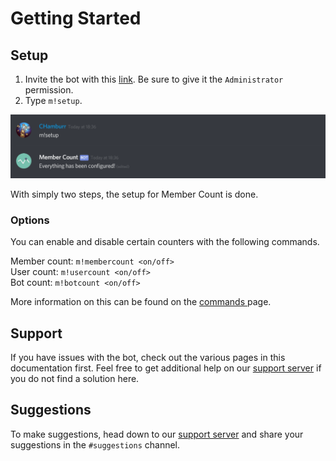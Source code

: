 # Getting Started

## Setup

1. Invite the bot with this [link](https://discordapp.com/api/oauth2/authorize?client_id=432533456807919639&permissions=8&scope=bot). Be sure to give it the `Administrator` permission.
2. Type `m!setup`.

![](.gitbook/assets/image.png)

With simply two steps, the setup for Member Count is done.

### Options

You can enable and disable certain counters with the following commands.

Member count: `m!membercount <on/off>`  
User count: `m!usercount <on/off>`  
Bot count: `m!botcount <on/off>`

More information on this can be found on the [commands ](commands-extended.md)page.

## Support

If you have issues with the bot, check out the various pages in this documentation first. Feel free to get additional help on our [support server](https://discord.gg/dWMgWWw) if you do not find a solution here.

## Suggestions

To make suggestions, head down to our [support server](https://discord.gg/dWMgWWw) and share your suggestions in the `#suggestions` channel.

